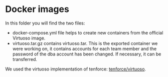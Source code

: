 # Docker images

In this folder you will find the two files: 
- docker-compose.yml file helps to create new containers from the official Virtuoso image.   
- virtuoso.tar.gz contains virtuoso.tar. This is the exported container we were working on, it contains accounts for each team member and the password of the dba account has been changed. If necessary, it can be transferred. 

We used the virtuoso implementation of tenforce: [tenforce/virtuoso](https://hub.docker.com/r/tenforce/virtuoso).
